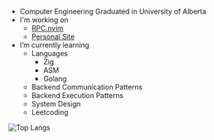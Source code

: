 - Computer Engineering Graduated in University of Alberta
- I'm working on
  - [RPC.nvim](https://github.com/Dekr0/RPC.nvim)
  - [Personal Site](https://github.com/Dekr0/dekr0.dev)
- I’m currently learning
  - Languages
    - Zig
    - ASM
    - Golang
  - Backend Communication Patterns
  - Backend Execution Patterns
  - System Design
  - Leetcoding

![Top Langs](https://github-readme-stats.vercel.app/api/top-langs/?username=Dekr0&langs_count=8)
 

